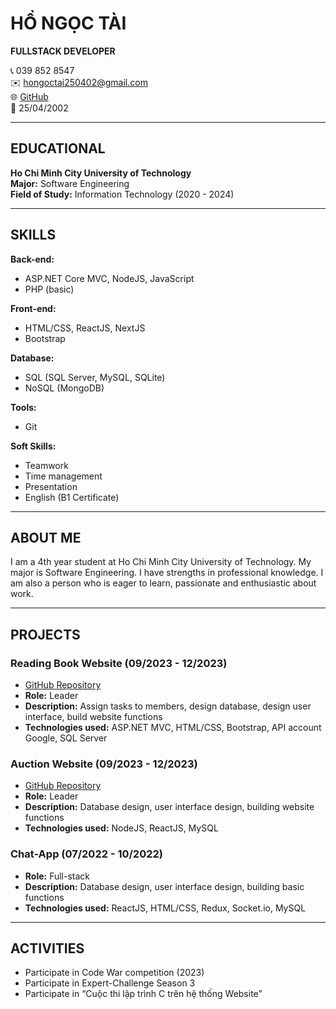 
# HỒ NGỌC TÀI  
**FULLSTACK DEVELOPER**  

📞 039 852 8547  
✉️ hongoctai250402@gmail.com  
🌐 [GitHub](https://github.com/Ho-Ngoc-Tai)  
📅 25/04/2002  

---

## EDUCATIONAL  
**Ho Chi Minh City University of Technology**  
**Major:** Software Engineering  
**Field of Study:** Information Technology (2020 - 2024)  

---

## SKILLS  

**Back-end:**  
- ASP.NET Core MVC, NodeJS, JavaScript  
- PHP (basic)  

**Front-end:**  
- HTML/CSS, ReactJS, NextJS  
- Bootstrap  

**Database:**  
- SQL (SQL Server, MySQL, SQLite)  
- NoSQL (MongoDB)  

**Tools:**  
- Git  

**Soft Skills:**  
- Teamwork  
- Time management  
- Presentation  
- English (B1 Certificate)  

---

## ABOUT ME  
I am a 4th year student at Ho Chi Minh City University of Technology. My major is Software Engineering. I have strengths in professional knowledge. I am also a person who is eager to learn, passionate and enthusiastic about work.

---

## PROJECTS  

### Reading Book Website (09/2023 - 12/2023)  
- [GitHub Repository](https://github.com/Ho-Ngoc-Tai/READBOOK-WEB)  
- **Role:** Leader  
- **Description:** Assign tasks to members, design database, design user interface, build website functions  
- **Technologies used:** ASP.NET MVC, HTML/CSS, Bootstrap, API account Google, SQL Server  

### Auction Website (09/2023 - 12/2023)  
- [GitHub Repository](https://github.com/Ho-Ngoc-Tai/License-plate-auction)  
- **Role:** Leader  
- **Description:** Database design, user interface design, building website functions  
- **Technologies used:** NodeJS, ReactJS, MySQL  

### Chat-App (07/2022 - 10/2022)  
- **Role:** Full-stack  
- **Description:** Database design, user interface design, building basic functions  
- **Technologies used:** ReactJS, HTML/CSS, Redux, Socket.io, MySQL  

---

## ACTIVITIES  

- Participate in Code War competition (2023)  
- Participate in Expert-Challenge Season 3  
- Participate in “Cuộc thi lập trình C trên hệ thống Website”  

